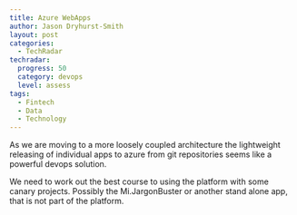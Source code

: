 ```yaml
---
title: Azure WebApps
author: Jason Dryhurst-Smith
layout: post
categories:
  - TechRadar
techradar:
  progress: 50
  category: devops
  level: assess
tags:
  - Fintech
  - Data
  - Technology
---
```


As we are moving to a more loosely coupled architecture the lightweight releasing of individual apps to azure from git repositories seems like a powerful devops solution.

We need to work out the best course to using the platform with some canary projects. Possibly the Mi.JargonBuster or another stand alone app, that is not part of the platform.
